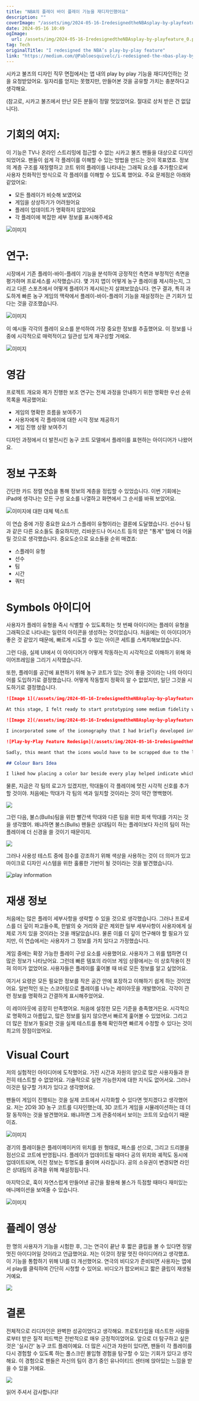 ```yaml
---
title: "NBA의 플레이 바이 플레이 기능을 재디자인했어요"
description: ""
coverImage: "/assets/img/2024-05-16-IredesignedtheNBAsplay-by-playfeature_0.png"
date: 2024-05-16 10:49
ogImage: 
  url: /assets/img/2024-05-16-IredesignedtheNBAsplay-by-playfeature_0.png
tag: Tech
originalTitle: "I redesigned the NBA’s play-by-play feature"
link: "https://medium.com/@Pabloesquivelc/i-redesigned-the-nbas-play-by-play-feature-8d28f3a4fdc8"
---
```



시카고 불즈의 디자인 직무 면접에서는 앱 내의 play by play 기능을 재디자인하는 것을 요청받았어요. 일자리를 얻지는 못했지만, 만들어본 것을 공유할 가치는 충분하다고 생각해요.

(참고로, 시카고 불즈에서 만난 모든 분들이 정말 멋있었어요. 절대로 상처 받은 건 없답니다).

# 기회의 여지:

이 기능은 TV나 온라인 스트리밍에 접근할 수 없는 시카고 불즈 팬들을 대상으로 디자인되었어요. 팬들이 쉽게 각 플레이를 이해할 수 있는 방법을 만드는 것이 목표였죠. 정보의 계층 구조를 재정렬하고 코트 위의 플레이를 나타내는 그래픽 요소를 추가함으로써 사용자 친화적인 방식으로 각 플레이를 이해할 수 있도록 했어요. 주요 문제점은 아래와 같았어요:



- 모든 플레이가 비슷해 보였어요
- 게임을 상상하기가 어려웠어요
- 플레이 업데이트가 명확하지 않았어요
- 각 플레이에 복잡한 세부 정보를 표시해주세요

![이미지](/assets/img/2024-05-16-IredesignedtheNBAsplay-by-playfeature_0.png)

# 연구:

시장에서 기존 플레이-바이-플레이 기능을 분석하여 긍정적인 측면과 부정적인 측면을 평가하며 프로세스를 시작했습니다. 몇 가지 앱이 어떻게 농구 플레이를 제시하는지, 그리고 다른 스포츠에서 어떻게 플레이가 제시되는지 살펴보았습니다. 연구 결과, 특히 과도하게 빠른 농구 게임의 맥락에서 플레이-바이-플레이 기능을 재설정하는 큰 기회가 있다는 것을 강조했습니다.



![이미지](/assets/img/2024-05-16-IredesignedtheNBAsplay-by-playfeature_1.png)

이 예시들 각각의 플레이 요소를 분석하여 가장 중요한 정보를 추출했어요. 이 정보를 나중에 시각적으로 매력적이고 일관성 있게 재구성할 거에요.

![이미지](/assets/img/2024-05-16-IredesignedtheNBAsplay-by-playfeature_2.png)

# 영감



프로젝트 개요와 제가 진행한 보조 연구는 전체 과정을 안내하기 위한 명확한 우선 순위 목록을 제공했어요:

- 게임의 명확한 흐름을 보여주기
- 사용자에게 각 플레이에 대한 시각 정보 제공하기
- 게임 진행 상황 보여주기

디자인 과정에서 더 발전시킨 농구 코트 모델에서 플레이를 표현하는 아이디어가 나왔어요.

# 정보 구조화



간단한 카드 정렬 연습을 통해 정보의 계층을 정립할 수 있었습니다. 이번 기회에는 iPad에 생각나는 모든 구성 요소를 나열하고 화면에서 그 순서를 바꿔 보았어요.

![이미지에 대한 대체 텍스트](/assets/img/2024-05-16-IredesignedtheNBAsplay-by-playfeature_3.png)

이 연습 중에 가장 중요한 요소가 스플레이 유형이라는 결론에 도달했습니다. 선수나 팀과 같은 다른 요소들도 중요하지만, 리바운드나 어시스트 등의 양은 "통계" 탭에 더 어울릴 것으로 생각했습니다. 중요도순으로 요소들을 순위 매겼죠:

- 스플레이 유형
- 선수
- 팀
- 시간
- 쿼터



# Symbols 아이디어

사용자가 플레이 유형을 즉시 식별할 수 있도록하는 첫 번째 아이디어는 플레이 유형을 그래픽으로 나타내는 일련의 아이콘을 생성하는 것이었습니다. 처음에는 이 아이디어가 좋은 것 같았기 때문에, 빠르게 시도할 수 있는 아이콘 세트를 스케치해보았습니다.

그런 다음, 실제 UI에서 이 아이디어가 어떻게 작동하는지 시각적으로 이해하기 위해 와이어프레임을 그리기 시작했습니다.

또한, 플레이를 공간에 표현하기 위해 농구 코트가 있는 것이 좋을 것이라는 나의 아이디어를 도입하기로 결정했습니다. 어떻게 작동할지 정확히 알 수 없었지만, 일단 그것을 시도하기로 결정했습니다.



```markdown
![Image 1](/assets/img/2024-05-16-IredesignedtheNBAsplay-by-playfeature_4.png)

At this stage, I felt ready to start prototyping some medium fidelity wireframes.

![Image 2](/assets/img/2024-05-16-IredesignedtheNBAsplay-by-playfeature_5.png)

I incorporated some of the iconography that I had briefly developed into the wireframes. However, I quickly realized that the team's colors were not enough to identify the team, and having the team logo beside each play was crucial.
```



```markdown
![Play-by-Play Feature Redesign](/assets/img/2024-05-16-IredesignedtheNBAsplay-by-playfeature_6.png)

Sadly, this meant that the icons would have to be scrapped due to the lack of space in the UI. I revisited incorporating the icons later on, but I found them to be redundant in the end.

## Colour Bars Idea

I liked how placing a color bar beside every play helped indicate which team had made the play.
```



물론, 지금은 각 팀의 로고가 있겠지만, 막대들이 각 플레이에 멋진 시각적 신호를 추가할 것이야. 처음에는 막대가 각 팀의 색과 일치할 것이라는 것이 약간 명백했어.

<img src="/assets/img/2024-05-16-IredesignedtheNBAsplay-by-playfeature_7.png" />

그런 다음, 불스(Bulls)팀을 위한 빨간색 막대와 다른 팀을 위한 회색 막대를 가지는 것을 생각했어. 왜냐하면 불스(Bulls) 팬들은 상대팀이 하는 플레이보다 자신의 팀이 하는 플레이에 더 신경을 쓸 것이기 때문이지.

<img src="/assets/img/2024-05-16-IredesignedtheNBAsplay-by-playfeature_8.png" />



그러나 사용성 테스트 중에 점수를 강조하기 위해 색상을 사용하는 것이 더 의미가 있고 마이크로 디자인 시스템을 위한 훌륭한 기반이 될 것이라는 것을 발견했습니다.

![play information](/assets/img/2024-05-16-IredesignedtheNBAsplay-by-playfeature_9.png)

# 재생 정보

처음에는 많은 플레이 세부사항을 생략할 수 있을 것으로 생각했습니다. 그러나 프로세스를 더 깊이 파고들수록, 한발의 슛 거리와 같은 제외한 일부 세부사항이 사용자에게 실제로 가치 있을 것이라는 것을 깨달았습니다. 물론 이를 더 깊이 연구해야 할 필요가 있지만, 이 연습에서는 사용자가 그 정보를 가치 있다고 가정했습니다.



게임 중에는 확장 가능한 플레이 구성 요소를 사용했어요. 사용자가 그 위를 탭하면 더 많은 정보가 나타났어요. 그런데 빠른 템포의 라이브 게임 상황에서는 이 상호작용이 전혀 의미가 없었어요. 사용자들은 플레이를 훑어볼 때 바로 모든 정보를 알고 싶었어요.

여기서 요령은 모든 필요한 정보를 작은 공간 안에 포장하고 이해하기 쉽게 하는 것이었어요. 일반적인 또는 스코어링으로 플레이를 나누는 레이아웃을 개발했어요. 각각이 관련 정보를 명확하고 간결하게 표시해주었어요.

이 레이아웃에 굉장히 만족했어요. 처음에 설정한 모든 기준을 충족했거든요. 시각적으로 명확하고 아름답고, 많은 정보를 잃지 않으면서 빠르게 훑어볼 수 있었어요. 그리고 더 많은 정보가 필요한 것을 실제 테스트를 통해 확인하면 빠르게 수정할 수 있다는 것이 최고의 장점이었어요.



# Visual Court

저의 실험적인 아이디어에 도착했어요. 가진 시간과 자원의 양으로 많은 사용자들과 완전히 테스트할 수 없었어요. 기술적으로 실현 가능한지에 대한 지식도 없어서요. 그러나 이것은 탐구할 가치가 있다고 생각했어요.

팬들이 게임이 진행되는 것을 실제 코트에서 시각화할 수 있다면 멋지겠다고 생각했어요. 저는 2D와 3D 농구 코트를 디자인했는데, 3D 코트가 게임을 시뮬레이션하는 데 더 잘 동작하는 것을 발견했어요. 왜냐하면 그게 관중석에서 보이는 코트의 모습이기 때문이죠.

![이미지](/assets/img/2024-05-16-IredesignedtheNBAsplay-by-playfeature_11.png)



경기의 플레이들은 플레이메이커의 위치를 원 형태로, 패스를 선으로, 그리고 드리블을 점선으로 코트에 반영됩니다. 플레이가 업데이트될 때마다 공의 위치와 궤적도 동시에 업데이트되며, 이전 정보는 투명도를 줄이며 사라집니다. 공의 소유권이 변경되면 라인은 상대팀의 공격을 위해 재설정됩니다.

마지막으로, 훅이 자연스럽게 만들어낸 공간을 활용해 불스가 득점할 때마다 재미있는 애니메이션을 보여줄 수 있습니다.

![이미지](/assets/img/2024-05-16-IredesignedtheNBAsplay-by-playfeature_12.png)

# 플레이 영상



한 명의 사용자가 기능을 시험한 후, 그는 연극이 끝난 후 짧은 클립을 볼 수 있다면 정말 멋진 아이디어일 것이라고 언급했어요. 저는 이것이 정말 멋진 아이디어라고 생각했죠. 이 기능을 통합하기 위해 UI를 더 개선했어요. 연극의 비디오가 준비되면 사용자는 앱에서 play를 클릭하여 간단히 시청할 수 있어요. 비디오가 팝오버되고 짧은 클립이 재생될 거예요.

![](/assets/img/2024-05-16-IredesignedtheNBAsplay-by-playfeature_13.png)

# 결론

전체적으로 리디자인은 완벽한 성공이었다고 생각해요. 프로토타입을 테스트한 사람들로부터 받은 질적 피드백은 전반적으로 매우 긍정적이었어요. 앞으로 더 탐구하고 싶은 것은 '실시간' 농구 코트 플레이예요. 더 많은 시간과 자원이 있다면, 팬들이 각 플레이를 다시 경험할 수 있도록 하는 풀스크린 몰입형 경험을 탐구할 수 있는 기회가 있다고 생각해요. 이 경험으로 팬들은 자신의 팀이 경기 중인 유나이티드 센터에 앉아있는 느낌을 받을 수 있을 거에요.



<img src="/assets/img/2024-05-16-IredesignedtheNBAsplay-by-playfeature_14.png" />

읽어 주셔서 감사합니다!